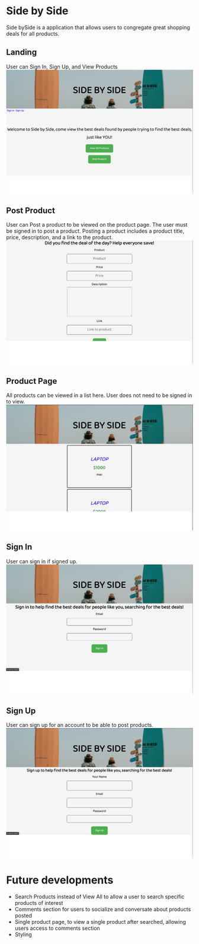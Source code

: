 # **Side by Side**

Side bySide is a application that allows users to congregate great shopping deals for all products. 

## Landing
User can Sign In, Sign Up, and View Products
![Image description](https://github.com/tyonek/side-by-side/blob/master/Screenshots/Landing.png)


## Post Product
User can Post a product to be viewed on the product page. The user must be signed in to post a product. Posting a product includes a product title, price, description, and a link to the product.
![Image description](https://github.com/tyonek/side-by-side/blob/master/Screenshots/Post.png)


## Product Page 
All products can be viewed in a list here. User does not need to be signed in to view.
![Image description](https://github.com/tyonek/side-by-side/blob/master/Screenshots/Product.png)


## Sign In
User can sign in if signed up.
![Image description](https://github.com/tyonek/side-by-side/blob/master/Screenshots/signin.png)


## Sign Up
User can sign up for an account to be able to post products.
![Image description](https://github.com/tyonek/side-by-side/blob/master/Screenshots/signup.png)

# Future developments
* Search Products instead of View All to allow a user to search specific products of interest
* Comments section for users to socialize and conversate about products posted
* Single product page, to view a single product after searched, allowing users access to comments section
* Styling 
